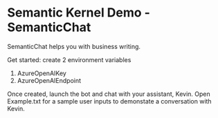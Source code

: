 # Semantic Kernel Demo - SemanticChat
SemanticChat helps you with business writing. 

Get started: create 2 environment variables
1. AzureOpenAIKey
2. AzureOpenAIEndpoint

Once created, launch the bot and chat with your assistant, Kevin. Open Example.txt for a sample user inputs to demonstate a conversation with Kevin.
